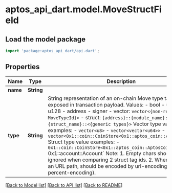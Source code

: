 # aptos_api_dart.model.MoveStructField

## Load the model package
```dart
import 'package:aptos_api_dart/api.dart';
```

## Properties
Name | Type | Description | Notes
------------ | ------------- | ------------- | -------------
**name** | **String** |  | 
**type** | **String** | String representation of an on-chain Move type tag that is exposed in transaction payload.     Values:       - bool       - u8       - u64       - u128       - address       - signer       - vector: `vector<{non-reference MoveTypeId}>`       - struct: `{address}::{module_name}::{struct_name}::<{generic types}>`      Vector type value examples:       - `vector<u8>`       - `vector<vector<u64>>`       - `vector<0x1::coin::CoinStore<0x1::aptos_coin::AptosCoin>>`      Struct type value examples:       - `0x1::coin::CoinStore<0x1::aptos_coin::AptosCoin>       - `0x1::account::Account`      Note:       1. Empty chars should be ignored when comparing 2 struct tag ids.       2. When used in an URL path, should be encoded by url-encoding (AKA percent-encoding).  | 

[[Back to Model list]](../README.md#documentation-for-models) [[Back to API list]](../README.md#documentation-for-api-endpoints) [[Back to README]](../README.md)


